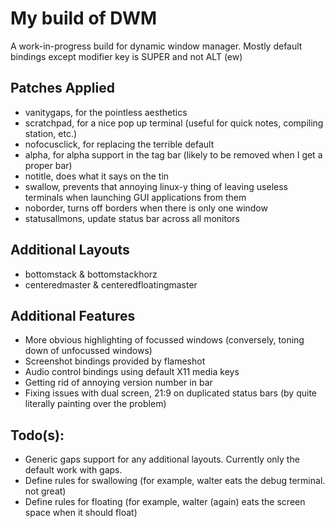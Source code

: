 # My build of DWM

A work-in-progress build for dynamic window manager. Mostly default bindings except modifier key is SUPER and not ALT (ew)

## Patches Applied

- vanitygaps, for the pointless aesthetics
- scratchpad, for a nice pop up terminal (useful for quick notes, compiling station, etc.)
- nofocusclick, for replacing the terrible default
- alpha, for alpha support in the tag bar (likely to be removed when I get a proper bar)
- notitle, does what it says on the tin
- swallow, prevents that annoying linux-y thing of leaving useless terminals when launching GUI applications from them
- noborder, turns off borders when there is only one window
- statusallmons, update status bar across all monitors

## Additional Layouts
- bottomstack & bottomstackhorz 
- centeredmaster & centeredfloatingmaster

## Additional Features
- More obvious highlighting of focussed windows (conversely, toning down of unfocussed windows)
- Screenshot bindings provided by flameshot
- Audio control bindings using default X11 media keys
- Getting rid of annoying version number in bar
- Fixing issues with dual screen, 21:9 on duplicated status bars (by quite literally painting over the problem)

## Todo(s):
- Generic gaps support for any additional layouts. Currently only the default work with gaps.
- Define rules for swallowing (for example, walter eats the debug terminal. not great)
- Define rules for floating (for example, walter (again) eats the screen space when it should float)
